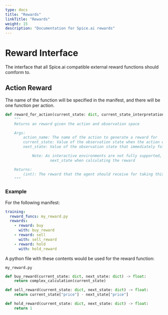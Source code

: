 ```yaml
---
type: docs
title: "Rewards"
linkTitle: "Rewards"
weight: 15
description: "Documentation for Spice.ai rewards"
---
```


# Reward Interface

The interface that all Spice.ai compatible external reward functions should comform to.

## Action Reward

The name of the function will be specified in the manifest, and there will be one function per action.

```python
def reward_for_action(current_state: dict, current_state_interpretations: list, next_state: dict, next_state_interpretations: list) -> float:
    """
    Returns an reward given the action and observation space

    Args:
        action_name: The name of the action to generate a reward for
        current_state: Value of the observation state when the action was recommended
        next_state: Value of the observation state that immediately follows current_state

            Note: As interactive environments are not fully supported, it may not make sense to use
                    next_state when calculating the reward

    Returns:
        (int): The reward that the agent should receive for taking this action.
    """
```

### Example

For the following manifest:

```yaml
training:
  reward_funcs: my_reward.py
  rewards:
    - reward: buy
      with: buy_reward
    - reward: sell
      with: sell_reward
    - reward: hold
      with: hold_reward
```

A python file with these contents would be used for the reward function:

`my_reward.py`

```python
def buy_reward(current_state: dict, next_state: dict) -> float:
    return complex_calculation(current_state)

def sell_reward(current_state: dict, next_state: dict) -> float:
    return current_state["price"] - next_state["price"]

def hold_reward(current_state: dict, next_state: dict) -> float:
    return 1
```
